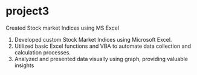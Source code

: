 # project3
Created Stock market Indices using MS Excel
1. Developed custom Stock Market Indices using Microsoft Excel.
2. Utilized basic Excel functions and VBA to automate data collection and calculation processes.
3. Analyzed and presented data visually using graph, providing valuable insights
